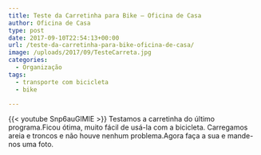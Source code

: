 ```yaml
---
title: Teste da Carretinha para Bike – Oficina de Casa
author: Oficina de Casa
type: post
date: 2017-09-10T22:54:13+00:00
url: /teste-da-carretinha-para-bike-oficina-de-casa/
image: /uploads/2017/09/TesteCarreta.jpg
categories:
  - Organização
tags:
  - transporte com bicicleta
  - bike

---
```

{{< youtube Snp6auGlMIE >}}
Testamos a carretinha do último programa.Ficou ótima, muito fácil de usá-la com a bicicleta. Carregamos areia e troncos e não houve nenhum problema.Agora faça a sua e mande-nos uma foto.
